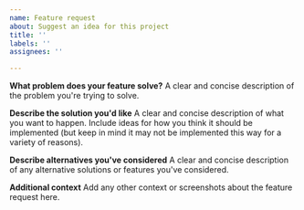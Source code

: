 ```yaml
---
name: Feature request
about: Suggest an idea for this project
title: ''
labels: ''
assignees: ''

---
```


**What problem does your feature solve?**
A clear and concise description of the problem you're trying to solve.

**Describe the solution you'd like**
A clear and concise description of what you want to happen. Include ideas for how you think it should be implemented (but keep in mind it may not be implemented this way for a variety of reasons).

**Describe alternatives you've considered**
A clear and concise description of any alternative solutions or features you've considered.

**Additional context**
Add any other context or screenshots about the feature request here.
